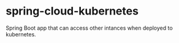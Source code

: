 # spring-cloud-kubernetes
Spring Boot app that can access other intances when deployed to kubernetes.
